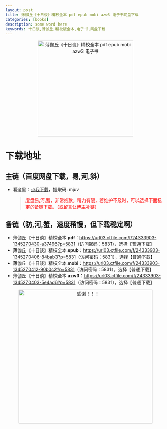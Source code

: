```yaml
---
layout: post
title: 薄伽丘《十日谈》精校全本 pdf epub mobi azw3 电子书网盘下载
categories: [books]
description: some word here
keywords: 十日谈,薄伽丘,精校版全本,电子书,网盘下载
---
```


<div align="center"><img src="https://qweree.cn/wp-content/uploads/2024/08/shi-ri-tan-tuya.jpg" alt="薄伽丘《十日谈》精校全本 pdf epub mobi azw3 电子书" width="300px" height="auto"></div>

# 下载地址

## 主链（百度网盘下载，易,河,斜）

- 看这里：[点我下载](https://pan.baidu.com/s/1iMXUbSbtZQZjDcqDmnWUyw?pwd=mjuv)，提取码: mjuv

  > <p style="color:red" >度盘易,河,蟹，非常抱歉。精力有限，若维护不及时，可以选择下面稳定的备链下载。（或留言让博主补链）</p>

## 备链（防,河,蟹，速度稍慢，但下载稳定啊）

- 薄伽丘《十日谈》精校全本.**pdf**：<https://url03.ctfile.com/f/24333903-1345270430-a37496?p=5831>（访问密码：5831），选择【普通下载】
- 薄伽丘《十日谈》精校全本.**epub**：<https://url03.ctfile.com/f/24333903-1345270406-84bab3?p=5831>（访问密码：5831），选择【普通下载】
- 薄伽丘《十日谈》精校全本.**mobi**：<https://url03.ctfile.com/f/24333903-1345270412-90b0c2?p=5831>（访问密码：5831），选择【普通下载】
- 薄伽丘《十日谈》精校全本.**azw3**：<https://url03.ctfile.com/f/24333903-1345270403-5e4ad6?p=5831>（访问密码：5831），选择【普通下载】

<div align="center"><img src="https://pic.imgdb.cn/item/661246bf68eb935713c7f81c.gif" alt="感谢！！！" width="420px" height="auto"/></div>
